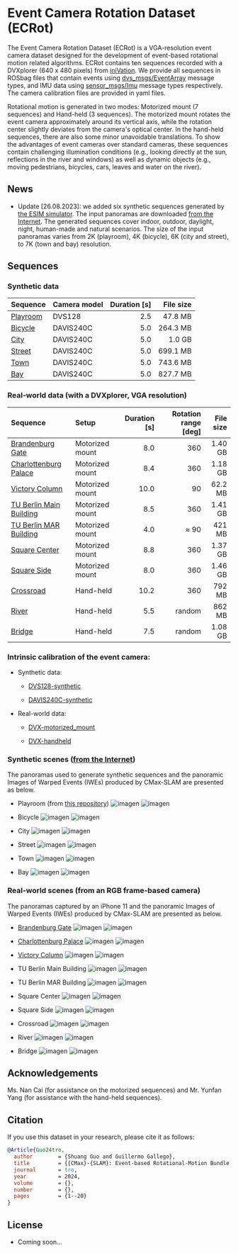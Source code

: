 # Event Camera Rotation Dataset (ECRot)
The Event Camera Rotation Dataset (ECRot) is a VGA-resolution event camera dataset designed for the development of event-based rotational motion related algorithms. ECRot contains ten sequences recorded with a DVXplorer (640 x 480 pixels) from [iniVation](https://inivation.com/). We provide all sequences in ROSbag files that contain events using [dvs_msgs/EventArray](https://github.com/uzh-rpg/rpg_dvs_ros/blob/master/dvs_msgs/msg/EventArray.msg) message types, and IMU data using [sensor_msgs/Imu](http://docs.ros.org/en/api/sensor_msgs/html/msg/Imu.html) message types respectively. The camera calibration files are provided in yaml files.

Rotational motion is generated in two modes: Motorized mount (7 sequences) and Hand-held (3 sequences). The motorized mount rotates the event camera approximately around its vertical axis, while the rotation center slightly deviates from the camera's optical center. In the hand-held sequences, there are also some minor unavoidable translations. To show the advantages of event cameras over standard cameras, these sequences contain challenging illumination conditions (e.g., looking directly at the sun, reflections in the river and windows) as well as dynamic objects (e.g., moving pedestrians, bicycles, cars, leaves and water on the river).

## News

- Update [26.08.2023]: we added six synthetic sequences generated by [the ESIM simulator](https://github.com/uzh-rpg/rpg_esim). The input panoramas are downloaded [from the Internet](https://www.flickr.com/groups/equirectangular/pool/). The generated sequences cover indoor, outdoor, daylight, night, human-made and natural scenarios. The size of the input panoramas varies from 2K (playroom), 4K (bicycle), 6K (city and street), to 7K (town and bay) resolution.

## Sequences

### Synthetic data

| Sequence | Camera model | Duration [s] | File size |
| :-----| :-----| ----: | ----: |
| [Playroom](https://drive.google.com/drive/folders/1DWuEsDUWJBxwpPoZSOvpZrtZ9iMNMlfB?usp=sharing) | DVS128 | 2.5 | 47.8 MB |
| [Bicycle](https://drive.google.com/drive/folders/1P3xt38J1QuXpk3RZ-LO1znu7LR7uare2?usp=sharing) | DAVIS240C | 5.0 | 264.3 MB |
| [City](https://drive.google.com/drive/folders/1w4AEgAAlrUZORWa6ajPDGoqkTv8TozNm?usp=sharing) | DAVIS240C | 5.0 | 1.0 GB |
| [Street](https://drive.google.com/drive/folders/1gAAN5gNLrR_4gsDIgGqy84xtuFcR6yLA?usp=sharing) | DAVIS240C | 5.0 | 699.1 MB |
| [Town](https://drive.google.com/drive/folders/1YQE0CnuUfdWj-iDtff9zhu2O1V4o7NQX?usp=sharing) | DAVIS240C | 5.0 | 743.6 MB |
| [Bay](https://drive.google.com/drive/folders/1af7U1l2eKo7OiBi10kZrpcSexxDtSZqI?usp=sharing) | DAVIS240C | 5.0 | 827.7 MB |

### Real-world data (with a DVXplorer, VGA resolution)

| Sequence | Setup | Duration [s] | Rotation range [deg] | File size |
| :-----| :-----| ----: | ----: | ----: |
| [Brandenburg Gate](https://drive.google.com/drive/folders/1k8C2ngoSKyy9yZOoFwEZWAGs2Utygz5Z?usp=sharing) | Motorized mount | 8.0 | 360 | 1.40 GB |
| [Charlottenburg Palace](https://drive.google.com/drive/folders/1_1tGqoZB4BnVk4Vt4OnlNTCKV4oXzWw1?usp=sharing) | Motorized mount | 8.4 | 360 | 1.18 GB |
| [Victory Column](https://drive.google.com/drive/folders/1MbKtWNnaJ_l4iKyW8M0FA6McqKv-X3nc?usp=sharing) | Motorized mount  | 10.0 | 90 | 62.2 MB |
| [TU Berlin Main Building](https://drive.google.com/drive/folders/1LSo-IyDAQdHpMJwYjzcVXaM6Yms-8X6k?usp=sharing) | Motorized mount | 8.5 | 360 | 1.41 GB |
| [TU Berlin MAR Building](https://drive.google.com/drive/folders/1uX4DrY5YoCCyEClXmNiE90_fpoZIrED6?usp=sharing) | Motorized mount | 4.0 | $\approx$ 90 | 421 MB |
| [Square Center](https://drive.google.com/drive/folders/18gVBZSuy2qbyLIwg0kNjVy3_1gkuslia?usp=sharing) | Motorized mount  | 8.8 | 360 | 1.37 GB |
| [Square Side](https://drive.google.com/drive/folders/14hbk54NcUG6uOrsdKqaOzDprQyaxyvNX?usp=sharing) | Motorized mount | 8.0 | 360 | 1.46 GB |
| [Crossroad](https://drive.google.com/drive/folders/1skZ2LNLBMXbtJaWzy2ijKtlHXYZ9SwAA?usp=sharing) | Hand-held | 10.2 | 360 | 792 MB |
| [River](https://drive.google.com/drive/folders/1USBO6u9tgF-YVMqNABKMDEQwa3peOlH5?usp=sharing) | Hand-held | 5.5 | random | 862 MB |
| [Bridge](https://drive.google.com/drive/folders/1BArPM4voy290iZDDwnoOaBlLZ-YdTQqH?usp=sharing) | Hand-held | 7.5 | random | 1.08 GB |

### Intrinsic calibration of the event camera:

- Synthetic data:
  * [DVS128-synthetic](https://drive.google.com/file/d/1Cd_CvFuUTqtJnRkMbV2X4b-4vEC6oRmo/view?usp=sharing)

  * [DAVIS240C-synthetic](https://drive.google.com/file/d/1Z9i30YX0PjeOq8b8kTxdP05MXX3ForA7/view?usp=sharing)

- Real-world data:
  * [DVX-motorized_mount](https://drive.google.com/file/d/1NqmTqD_S-3Ff0YsgIvEJdnzrZ4Lu0lNy/view?usp=sharing)

  * [DVX-handheld](https://drive.google.com/file/d/1c12Y8s3klhSWhw8D5xvoi7zOqdrMDt4m/view?usp=sharing)

### Synthetic scenes ([from the Internet](https://www.flickr.com/groups/equirectangular/pool/))

The panoramas used to generate synthetic sequences and the panoramic Images of Warped Events (IWEs) produced by CMax-SLAM are presented as below.

- Playroom (from [this repository](https://github.com/uzh-rpg/rpg_image_reconstruction_from_events))
![imagen](images/panoramas/synth_data/flyring_room.jpg)
![imagen](images/iwe/synth_data/flying_room.png)

- Bicycle
![imagen](images/panoramas/synth_data/bicycle.jpg)
![imagen](images/iwe/synth_data/bicycle.png)

- City
![imagen](images/panoramas/synth_data/city.jpg)
![imagen](images/iwe/synth_data/city.png)

- Street
![imagen](images/panoramas/synth_data/street.jpg)
![imagen](images/iwe/synth_data/street.png)

- Town
![imagen](images/panoramas/synth_data/town.jpg)
![imagen](images/iwe/synth_data/town.png)

- Bay
![imagen](images/panoramas/synth_data/bay.jpg)
![imagen](images/iwe/synth_data/bay.png)

### Real-world scenes (from an RGB frame-based camera)

The panoramas captured by an iPhone 11 and the panoramic Images of Warped Events (IWEs) produced by CMax-SLAM are presented as below.

- [Brandenburg Gate](https://en.wikipedia.org/wiki/Brandenburg_Gate)
![imagen](images/panoramas/real_data/brandenburg_gate.jpg)
![imagen](images/iwe/real_data/brandenburg_gate.png)

- [Charlottenburg Palace](https://de.wikipedia.org/wiki/Schloss_Charlottenburg)
![imagen](images/panoramas/real_data/charlottenburg_palace.jpg)
![imagen](images/iwe/real_data/charlottenburg_palace.png)

- [Victory Column](https://en.wikipedia.org/wiki/Berlin_Victory_Column)
![imagen](images/panoramas/real_data/victory_column.jpg)
![imagen](images/iwe/real_data/victory_column.png)

- TU Berlin Main Building
![imagen](images/panoramas/real_data/tub_main_building.jpg)
![imagen](images/iwe/real_data/tub_main_building.png)

- TU Berlin MAR Building
![imagen](images/panoramas/real_data/tub_mar_building.jpg)
![imagen](images/iwe/real_data/tub_mar_building.png)

- Square Center
![imagen](images/panoramas/real_data/square_center.jpg)
![imagen](images/iwe/real_data/square_center.png)

- Square Side
![imagen](images/panoramas/real_data/square_side.jpg)
![imagen](images/iwe/real_data/square_side.png)

- Crossroad
![imagen](images/panoramas/real_data/crossroad.jpg)
![imagen](images/iwe/real_data/crossroad.png)

- River
![imagen](images/panoramas/real_data/river.jpg)
![imagen](images/iwe/real_data/river.png)

- Bridge
![imagen](images/panoramas/real_data/bridge.jpg)
![imagen](images/iwe/real_data/bridge.png)

## Acknowledgements
Ms. Nan Cai (for assistance on the motorized sequences) and Mr. Yunfan Yang (for assistance with the hand-held sequences).

## Citation

If you use this dataset in your research, please cite it as follows:

```bibtex
@Article{Guo24tro,
  author        = {Shuang Guo and Guillermo Gallego},
  title         = {{CMax}-{SLAM}: Event-based Rotational-Motion Bundle Adjustment and {SLAM} System using Contrast Maximization},
  journal       = tro,
  year          = 2024,
  volume        = {},
  number        = {},
  pages         = {1--20}
}
```

## License

- Coming soon...
